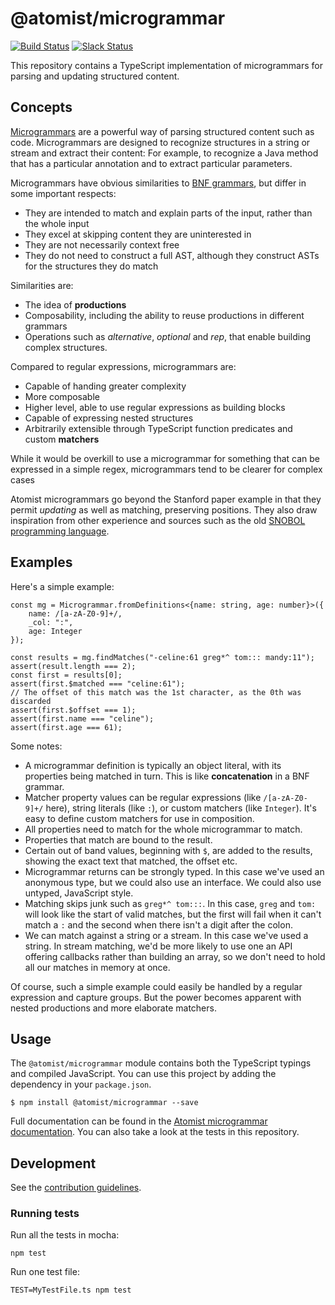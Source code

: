 # @atomist/microgrammar

[![Build Status](https://travis-ci.org/atomist/microgrammar.svg?branch=master)](https://travis-ci.org/atomist/microgrammar)
[![Slack Status](https://join.atomist.com/badge.svg)](https://join.atomist.com)

This repository contains a TypeScript implementation of microgrammars
for parsing and updating structured content.

## Concepts

[Microgrammars][mg-paper] are a powerful way of parsing structured
content such as code. Microgrammars are designed to recognize
structures in a string or stream and extract their content: For
example, to recognize a Java method that has a particular annotation
and to extract particular parameters.

[mg-paper]: http://web.stanford.edu/~mlfbrown/paper.pdf (How to build static checking systems using orders of magnitude less code Brown et al., ASPLOS 2016)

Microgrammars have obvious similarities to [BNF grammars][bnf], but
differ in some important respects:

-   They are intended to match and explain parts of the input, rather
    than the whole input
-   They excel at skipping content they are uninterested in
-   They are not necessarily context free
-   They do not need to construct a full AST, although they construct
    ASTs for the structures they do match

[bnf]: https://en.wikipedia.org/wiki/Backus–Naur_form (Backus–Naur Form)

Similarities are:

-   The idea of **productions**
-   Composability, including the ability to reuse productions in
    different grammars
-   Operations such as _alternative_, _optional_ and _rep_, that
    enable building complex structures.

Compared to regular expressions, microgrammars are:

-   Capable of handing greater complexity
-   More composable
-   Higher level, able to use regular expressions as building blocks
-   Capable of expressing nested structures
-   Arbitrarily extensible through TypeScript function predicates and
    custom **matchers**

While it would be overkill to use a microgrammar for something that
can be expressed in a simple regex, microgrammars tend to be clearer
for complex cases

Atomist microgrammars go beyond the Stanford paper example in that
they permit _updating_ as well as matching, preserving positions. They
also draw inspiration from other experience and sources such as the
old [SNOBOL programming language][snobol].

[snobol]: https://en.wikipedia.org/wiki/SNOBOL (SNOBOL Programming Language)

## Examples

Here's a simple example:

```
const mg = Microgrammar.fromDefinitions<{name: string, age: number}>({
    name: /[a-zA-Z0-9]+/,
    _col: ":",
    age: Integer
});

const results = mg.findMatches("-celine:61 greg*^ tom::: mandy:11");
assert(result.length === 2);
const first = results[0];
assert(first.$matched === "celine:61");
// The offset of this match was the 1st character, as the 0th was discarded
assert(first.$offset === 1);
assert(first.name === "celine");
assert(first.age === 61);
```

Some notes:

-   A microgrammar definition is typically an object literal, with its
    properties being matched in turn. This is like **concatenation**
    in a BNF grammar.
-   Matcher property values can be regular expressions (like
    `/[a-zA-Z0-9]+/` here), string literals (like `:`), or custom
    matchers (like `Integer`). It's easy to define custom matchers for
    use in composition.
-   All properties need to match for the whole microgrammar to match.
-   Properties that match are bound to the result.
-   Certain out of band values, beginning with `$`, are added to the
    results, showing the exact text that matched, the offset etc.
-   Microgrammar returns can be strongly typed. In this case we've
    used an anonymous type, but we could also use an interface. We
    could also use untyped, JavaScript style.
-   Matching skips junk such as `greg*^ tom:::`. In this case, `greg`
    and `tom:` will look like the start of valid matches, but the
    first will fail when it can't match a `:` and the second when
    there isn't a digit after the colon.
-   We can match against a string or a stream. In this case we've used
    a string. In stream matching, we'd be more likely to use one an
    API offering callbacks rather than building an array, so we don't
    need to hold all our matches in memory at once.

Of course, such a simple example could easily be handled by a regular
expression and capture groups. But the power becomes apparent with
nested productions and more elaborate matchers.

## Usage

The `@atomist/microgrammar` module contains both the TypeScript
typings and compiled JavaScript.  You can use this project by
adding the dependency in your `package.json`.

```
$ npm install @atomist/microgrammar --save
```

Full documentation can be found in
the [Atomist microgrammar documentation][mg-doc].  You can also take a
look at the tests in this repository.

[mg-doc]: http://docs.atomist.com/user-guide/rug/microgrammars/ (Atomist Documentation - Microgrammars)

## Development

See the [contribution guidelines](CONTRIBUTING.md).

### Running tests

Run all the tests in mocha:

`npm test`

Run one test file:

`TEST=MyTestFile.ts npm test`
